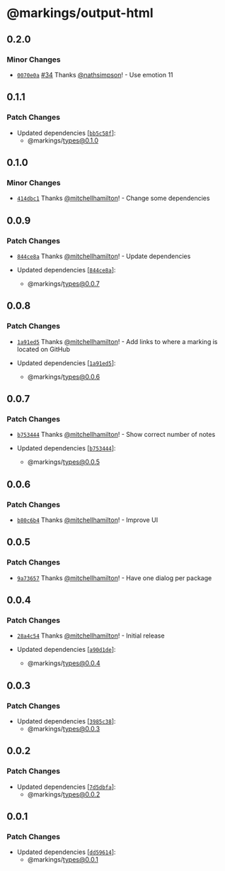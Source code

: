 # @markings/output-html

## 0.2.0

### Minor Changes

- [`0070e0a`](https://github.com/Thinkmill/markings/commit/0070e0a305bdff69e85c41d0f1989329fc9fc330) [#34](https://github.com/Thinkmill/markings/pull/34) Thanks [@nathsimpson](https://github.com/nathsimpson)! - Use emotion 11

## 0.1.1

### Patch Changes

- Updated dependencies [[`bb5c58f`](https://github.com/Thinkmill/markings/commit/bb5c58f8f9018900574f68d7057482d067467273)]:
  - @markings/types@0.1.0

## 0.1.0

### Minor Changes

- [`414dbc1`](https://github.com/Thinkmill/markings/commit/414dbc10cc2f07ec59dae3f612cf8f24fe6b84ce) Thanks [@mitchellhamilton](https://github.com/mitchellhamilton)! - Change some dependencies

## 0.0.9

### Patch Changes

- [`844ce8a`](https://github.com/Thinkmill/markings/commit/844ce8a4b005d167c187f8890f3e0eb8d75978ea) Thanks [@mitchellhamilton](https://github.com/mitchellhamilton)! - Update dependencies

- Updated dependencies [[`844ce8a`](https://github.com/Thinkmill/markings/commit/844ce8a4b005d167c187f8890f3e0eb8d75978ea)]:
  - @markings/types@0.0.7

## 0.0.8

### Patch Changes

- [`1a91ed5`](https://github.com/Thinkmill/markings/commit/1a91ed542432d652ba2f8f56c26226f9840cd5ed) Thanks [@mitchellhamilton](https://github.com/mitchellhamilton)! - Add links to where a marking is located on GitHub

- Updated dependencies [[`1a91ed5`](https://github.com/Thinkmill/markings/commit/1a91ed542432d652ba2f8f56c26226f9840cd5ed)]:
  - @markings/types@0.0.6

## 0.0.7

### Patch Changes

- [`b753444`](https://github.com/Thinkmill/markings/commit/b753444c8d0c16fd5be18dfa57fbe40ca294ac11) Thanks [@mitchellhamilton](https://github.com/mitchellhamilton)! - Show correct number of notes

- Updated dependencies [[`b753444`](https://github.com/Thinkmill/markings/commit/b753444c8d0c16fd5be18dfa57fbe40ca294ac11)]:
  - @markings/types@0.0.5

## 0.0.6

### Patch Changes

- [`b80c6b4`](https://github.com/Thinkmill/markings/commit/b80c6b401ac828ae805b9102aa1a6b12680a0e4c) Thanks [@mitchellhamilton](https://github.com/mitchellhamilton)! - Improve UI

## 0.0.5

### Patch Changes

- [`9a73657`](https://github.com/Thinkmill/markings/commit/9a736573326003a12c09dd38dd76859c78113eb7) Thanks [@mitchellhamilton](https://github.com/mitchellhamilton)! - Have one dialog per package

## 0.0.4

### Patch Changes

- [`28a4c54`](https://github.com/Thinkmill/markings/commit/28a4c54dcb2d765234194624ccc9fa8bf70a38b8) Thanks [@mitchellhamilton](https://github.com/mitchellhamilton)! - Initial release

- Updated dependencies [[`a90d1de`](https://github.com/Thinkmill/markings/commit/a90d1de4e0b1ae0177b1c9dac8629bfece351faa)]:
  - @markings/types@0.0.4

## 0.0.3

### Patch Changes

- Updated dependencies [[`3985c38`](https://github.com/Thinkmill/markings/commit/3985c38bbfead32d7aa6559ca07205621ba3ec2f)]:
  - @markings/types@0.0.3

## 0.0.2

### Patch Changes

- Updated dependencies [[`7d5dbfa`](https://github.com/Thinkmill/markings/commit/7d5dbfa6b57b6ce7166f6cc2efca457e66db9dca)]:
  - @markings/types@0.0.2

## 0.0.1

### Patch Changes

- Updated dependencies [[`dd59614`](https://github.com/Thinkmill/markings/commit/dd596143b68ded17301aafb4301a5b2718ae8272)]:
  - @markings/types@0.0.1
